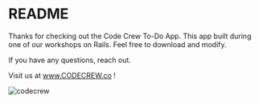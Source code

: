 # README

Thanks for checking out the Code Crew To-Do App.  This app built during one of our workshops on Rails.  Feel free to download and modify.

If you have any questions, reach out.

Visit us at <a href="http://codecrew.co">www.CODECREW.co</a> !


![codecrew](http://codecrew.co/wp-content/uploads/2013/06/code_crew_logo.png)
